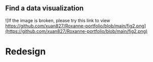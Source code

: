 ## Find a data visualization
![If the image is broken, please try this link to view https://github.com/xuan827/Roxanne-portfolio/blob/main/fig2.png](https://github.com/xuan827/Roxanne-portfolio/blob/main/fig2.png)


# Redesign
<div class="flourish-embed flourish-hierarchy" data-src="visualisation/8611985"><script src="https://public.flourish.studio/resources/embed.js"></script></div>
